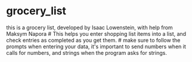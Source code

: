# grocery_list
this is a grocery list, developed by Isaac Lowenstein, with help from Maksym Napora #
This helps you enter shopping list items into a list, and check entries as completed as you get them. #
make sure to follow the prompts when entering your data, it's important to send numbers when it calls for numbers, and strings when the program asks for strings. 
